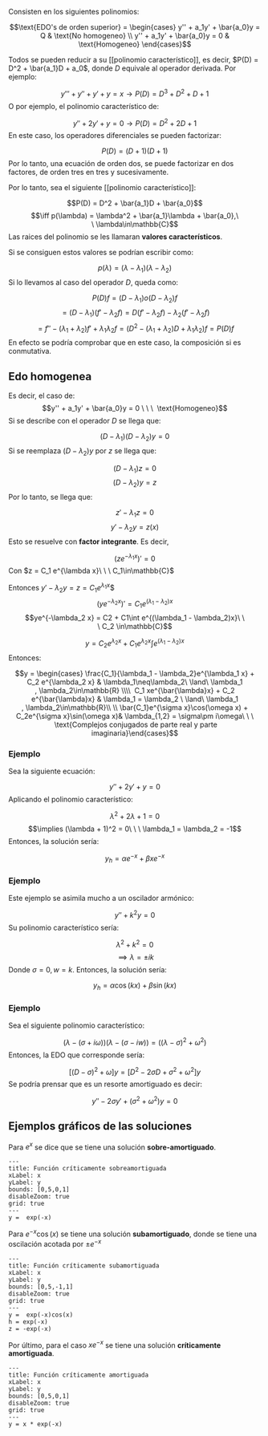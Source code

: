 
Consisten en los siguientes polinomios: 

$$\text{EDO's de orden superior} = \begin{cases}
y'' + a_1y' + \bar{a_0}y = Q & \text{No homogeneo} \\
y'' + a_1y' + \bar{a_0}y = 0 & \text{Homogeneo} \end{cases}$$

Todos se pueden reducir a su [[polinomio característico]], es decir, $P(D) = D^2 + \bar{a_1}D + a_0$, donde $D$ equivale al operador derivada. Por ejemplo: 

$$y''' + y'' + y' + y = x \rightarrow P(D) = D^3 + D^2 + D + 1$$ 
O por ejemplo, el polinomio característico de: 

$$y'' + 2y' + y = 0 \rightarrow P(D) = D^2 + 2D + 1$$ 
En este caso, los operadores diferenciales se pueden factorizar: 

$$P(D) = (D+1)(D+1)$$ 
Por lo tanto, una ecuación de orden dos, se puede factorizar en dos factores, de orden tres en tres y sucesivamente. 

Por lo tanto, sea el siguiente [[polinomio característico]]: 

$$P(D) = D^2 + \bar{a_1}D + \bar{a_0}$$ $$\iff p(\lambda) = \lambda^2 + \bar{a_1}\lambda + \bar{a_0},\ \ \lambda\in\mathbb{C}$$ 
Las raices del polinomio se les llamaran **valores característicos**. 

Si se consiguen estos valores se podrían escribir como: 

$$p(\lambda) = (\lambda - \lambda_1)(\lambda - \lambda_2)$$ 
Si lo llevamos al caso del operador $D$, queda como: 

$$P(D)f = (D-\lambda_1)o(D-\lambda_2)f$$ $$ = (D - \lambda_1)(f' - \lambda_2 f) = D(f' - \lambda_2 f) - \lambda_2(f' - \lambda_2 f)$$ $$ = f'' - (\lambda_1 + \lambda_2)f' + \lambda_1\lambda_2f = (D^2 - (\lambda_1 + \lambda_2)D + \lambda_1\lambda_2)f = P(D)f$$ 
En efecto se podría comprobar que en este caso, la composición si es conmutativa. 

## Edo homogenea

Es decir, el caso de: 
$$y'' + a_1y' + \bar{a_0}y = 0 \ \ \  \text{Homogeneo}$$ 
Si se describe con el operador $D$ se llega que: 

$$(D-\lambda_1)(D-\lambda_2)y = 0$$ 
Si se reemplaza $(D-\lambda_2)y$ por $z$ se llega que: 

$$(D-\lambda_1)z = 0$$$$(D-\lambda_2)y = z$$ 
Por lo tanto, se llega que: 

$$z' -\lambda_1 z = 0$$ $$y' - \lambda_2 y = z(x)$$ 
Esto se resuelve con **factor integrante**. Es decir, 

$$(ze^{-\lambda_1 x})' = 0$$ 
Con $z = C_1 e^{\lambda x}\ \ \ C_1\in\mathbb{C}$ 

Entonces $y' - \lambda_2 y = z = C_1e^{\lambda_1 x}$$ 
$$(ye^{-\lambda_2 x})' = C_1 e^{(\lambda_1 - \lambda_2)x}$$ 
$$ye^{-\lambda_2 x} = C2 + C1\int e^{(\lambda_1 - \lambda_2)x}\ \ \ C_2 \in\mathbb{C}$$ 

$$ y = C_2 e^{\lambda_2 x} + C_1 e^{\lambda_2 x}\int e^{(\lambda_1 - \lambda_2)x}$$ 
Entonces: 

$$y = \begin{cases}
\frac{C_1}{\lambda_1 - \lambda_2}e^{\lambda_1 x} + C_2 e^{\lambda_2 x} & \lambda_1\neq\lambda_2\ \land\ \lambda_1 , \lambda_2\in\mathbb{R} \\\\ 
C_1 xe^{\bar{\lambda}x} + C_2 e^{\bar{\lambda}x} & \lambda_1 = \lambda_2 \ \land\ \lambda_1 , \lambda_2\in\mathbb{R}\\ \\
\bar{C_1}e^{\sigma x}\cos(\omega x) + C_2e^{\sigma x}\sin(\omega x)& \lambda_{1,2} = \sigma\pm i\omega\ \ \  \text{Complejos conjugados de parte real y parte imaginaria}\end{cases}$$   
### Ejemplo 

Sea la siguiente ecuación: 

$$y'' + 2y' + y = 0$$ 
Aplicando el polinomio característico: 

$$\lambda^2 + 2\lambda + 1 = 0$$ $$\implies (\lambda + 1)^2 = 0\ \ \ \lambda_1 = \lambda_2 = -1$$ 
Entonces, la solución sería: 

$$y_h = \alpha e^{-x} + \beta xe^{-x}$$ 
### Ejemplo 

Este ejemplo se asimila mucho a un oscilador armónico: 

$$y'' + k^2y = 0$$ 
Su polinomio característico sería: 

$$\lambda^2 + k^2 = 0$$ $$\implies\lambda=\pm ik$$ 
Donde $\sigma = 0, w = k$. Entonces, la solución sería: 

$$y_h = \alpha\cos(kx) + \beta\sin(kx)$$ 
### Ejemplo 

Sea el siguiente polinomio característico: 

$$(\lambda - (\sigma + i\omega))(\lambda-(\sigma - iw)) = ((\lambda - \sigma)^2+\omega^2)$$ 
Entonces, la EDO que corresponde sería: 

$$\left[ (D-\sigma)^2 + \omega \right]y = \left[D^2 - 2\sigma D + \sigma^2 + \omega^2\right]y$$ 
Se podría prensar que es un resorte amortiguado es decir: 

$$y'' - 2\sigma y' + (\sigma^2 + \omega^2)y = 0$$ 
## Ejemplos gráficos de las soluciones 

Para $e^x$ se dice que se tiene una solución **sobre-amortiguado**. 

```functionplot
---
title: Función críticamente sobreamortiguada
xLabel: x
yLabel: y
bounds: [0,5,0,1]
disableZoom: true
grid: true
---
y =  exp(-x)

```

Para $e^{-x}\cos(x)$ se tiene una solución **subamortiguado**, donde se tiene una oscilación acotada por $\pm e^{-x}$ 

```functionplot
---
title: Función críticamente subamortiguada
xLabel: x
yLabel: y
bounds: [0,5,-1,1]
disableZoom: true
grid: true
---
y =  exp(-x)cos(x)
h = exp(-x)
z = -exp(-x)
```


Por último, para el caso $xe^{-x}$ se tiene una solución **críticamente amortiguada**. 

```functionplot
---
title: Función críticamente amortiguada
xLabel: x
yLabel: y
bounds: [0,5,0,1]
disableZoom: true
grid: true
---
y = x * exp(-x)
```
